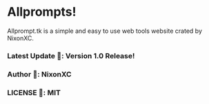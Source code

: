 
<h1>Allprompts!</h1>

Allprompt.tk is a simple and easy to use web tools website crated by NixonXC.

<h3>Latest Update 🏴: Version 1.0 Release!</h3>

<h3>Author 🍎: NixonXC<h3>

<h3>LICENSE 📕: MIT</h3>

